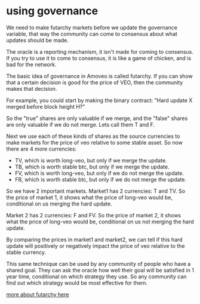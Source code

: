 using governance
==========

We need to make futarchy markets before we update the governance variable, that way the community can come to consensus about what updates should be made.

The oracle is a reporting mechanism, it isn't made for coming to consensus. If you try to use it to come to consensus, it is like a game of chicken, and is bad for the network.

The basic idea of governance in Amoveo is called futarchy.
If you can show that a certain decision is good for the price of VEO, then the community makes that decision.

<!---

For example, you could make these 2 binary bets:
* "if update X is merged into Amoveo before block height H return bad, otherwise is the price of VEO below $100?"
* "if update X is not merged into Amoveo before block height H return bad, otherwise is the price of VEO above $100?"

You make an open offer to bet on both of them.
You bet on "true" for both.
You use the same odds for both bets.
If neither of these bets get matched for a period of time, that is evidence that the update would be beneficial for Amoveo

---->

For example, you could start by making the binary contract: "Hard update X merged before block height H?"

So the "true" shares are only valuable if we merge, and the "false" shares are only valuable if we do not merge. Lets call them T and F.

Next we use each of these kinds of shares as the source currencies to make markets for the price of veo relative to some stable asset. So now there are 4 more currencies:

* TV, which is worth long-veo, but only if we merge the update.
* TB, which is worth stable btc, but only if we merge the update.
* FV, which is worth long-veo, but only if we do not merge the update.
* FB, which is worth stable btc, but only if we do not merge the update.

So we have 2 important markets.
Market1 has 2 currencies: T and TV.
So the price of market 1, it shows what the price of long-veo would be, conditional on us merging the hard update.

Market 2 has 2 currencies: F and FV.
So the price of market 2, it shows what the price of long-veo would be, conditional on us not merging the hard update.

By comparing the prices in market1 and market2, we can tell if this hard update will positively or negatively impact the price of veo relative to the stable currency.

This same technique can be used by any community of people who have a shared goal. They can ask the oracle how well their goal will be satisfied in 1 year time, conditional on which strategy they use.
So any community can find out which strategy would be most effective for them.


[more about futarchy here](futarchy.md)


<!---

for example, if you want to use futarchy to find out if we should merge an update
we should have 2 scalar oracles:
"if update is not merged, return bad. else, return the price of USD in VEO."
"if update is merged, return bad. else, return the price of USD in VEO."

Because if you make a bet in an oracle, and the result is bad, then each participant gets their money back that they had put in the bet.

using these 2 scalar oracles, we can show that the price of veo if we do the update is higher than if we don't do the update.

Scalar oracle 1 creates an asset that is the same value as VEO if the update is merged.
Scalar oracle 2 creates an asset that is the same value as VEO if the update is not merged.
By comparing these 2 assets, we can find out if the update is good for the price of VEO.

if there is simultaneously unmatched orders to long veousd if the update goes through and to short veousd if the update does not go through, and both of these are at the same price, we can have some confidence the price of veo will be higher if there is the update than if there is not.
since nobody wants to take the other side of those trades.

So here is a concrete example of a futarchy market:
```
if the block reward on 21 July at noon GMT is above 0.15 return 'bad', else { A = the price of USD in VEO from 0 to 0.3 on 21 July at noon GMT; B = the price of USD in Veo from 0 to 0.3 on 21 August at noon GMT; return ((0.15 - A + B) * 1024 / 0.3)}
if the block reward on 21 July at noon GMT is below 0.15 return 'bad', else { A = the price of USD in VEO from 0 to 0.3 on 21 July at noon GMT; B = the price of USD in Veo from 0 to 0.3 on 21 August at noon GMT; return ((0.15 - A + B) * 1024 / 0.3)}
```

For the above example, make sure that your futarchy bets expire before 21 July.

--->

